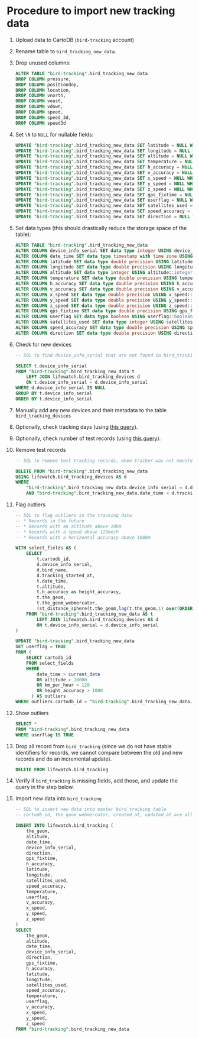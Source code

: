 # Procedure to import new tracking data

1. Upload data to CartoDB (`bird-tracking` account)
2. Rename table to `bird_tracking_new_data`.
3. Drop unused columns:

    ```SQL
    ALTER TABLE "bird-tracking".bird_tracking_new_data
    DROP COLUMN pressure,
    DROP COLUMN positiondop,
    DROP COLUMN location,
    DROP COLUMN vnorth,
    DROP COLUMN veast,
    DROP COLUMN vdown,
    DROP COLUMN speed,
    DROP COLUMN speed_3d,
    DROP COLUMN speed3d
    ```

3. Set `\N` to `NULL` for nullable fields:

    ```SQL
    UPDATE "bird-tracking".bird_tracking_new_data SET latitude = NULL WHERE latitude = '\N';
    UPDATE "bird-tracking".bird_tracking_new_data SET longitude = NULL WHERE longitude = '\N';
    UPDATE "bird-tracking".bird_tracking_new_data SET altitude = NULL WHERE altitude = '\N';
    UPDATE "bird-tracking".bird_tracking_new_data SET temperature = NULL WHERE temperature = '\N';
    UPDATE "bird-tracking".bird_tracking_new_data SET h_accuracy = NULL WHERE h_accuracy = '\N';
    UPDATE "bird-tracking".bird_tracking_new_data SET v_accuracy = NULL WHERE v_accuracy = '\N';
    UPDATE "bird-tracking".bird_tracking_new_data SET x_speed = NULL WHERE x_speed = '\N';
    UPDATE "bird-tracking".bird_tracking_new_data SET y_speed = NULL WHERE y_speed = '\N';
    UPDATE "bird-tracking".bird_tracking_new_data SET z_speed = NULL WHERE z_speed = '\N';
    UPDATE "bird-tracking".bird_tracking_new_data SET gps_fixtime = NULL WHERE gps_fixtime = '\N';
    UPDATE "bird-tracking".bird_tracking_new_data SET userflag = NULL WHERE userflag = '\N';
    UPDATE "bird-tracking".bird_tracking_new_data SET satellites_used = NULL WHERE satellites_used = '\N';
    UPDATE "bird-tracking".bird_tracking_new_data SET speed_accuracy = NULL WHERE speed_accuracy = '\N';
    UPDATE "bird-tracking".bird_tracking_new_data SET direction = NULL WHERE direction = '\N';
    ```

4. Set data types (this should drastically reduce the storage space of the table):

    ```SQL
    ALTER TABLE "bird-tracking".bird_tracking_new_data
    ALTER COLUMN device_info_serial SET data type integer USING device_info_serial::integer,
    ALTER COLUMN date_time SET data type timestamp with time zone USING date_time::timestamp with time zone,
    ALTER COLUMN latitude SET data type double precision USING latitude::double precision,
    ALTER COLUMN longitude SET data type double precision USING longitude::double precision,
    ALTER COLUMN altitude SET data type integer USING altitude::integer,
    ALTER COLUMN temperature SET data type double precision USING temperature::double precision,
    ALTER COLUMN h_accuracy SET data type double precision USING h_accuracy::double precision,
    ALTER COLUMN v_accuracy SET data type double precision USING v_accuracy::double precision,
    ALTER COLUMN x_speed SET data type double precision USING x_speed::double precision,
    ALTER COLUMN y_speed SET data type double precision USING y_speed::double precision,
    ALTER COLUMN z_speed SET data type double precision USING z_speed::double precision,
    ALTER COLUMN gps_fixtime SET data type double precision USING gps_fixtime::double precision,
    ALTER COLUMN userflag SET data type boolean USING userflag::boolean,
    ALTER COLUMN satellites_used SET data type integer USING satellites_used::integer,
    ALTER COLUMN speed_accuracy SET data type double precision USING speed_accuracy::double precision,
    ALTER COLUMN direction SET data type double precision USING direction::double precision
    ```

5. Check for new devices

    ```SQL
    -- SQL to find device_info_serial that are not found in bird_tracking_devices
    
    SELECT t.device_info_serial
    FROM "bird-tracking".bird_tracking_new_data t
        LEFT JOIN lifewatch.bird_tracking_devices d
        ON t.device_info_serial = d.device_info_serial
    WHERE d.device_info_serial IS NULL
    GROUP BY t.device_info_serial
    ORDER BY t.device_info_serial
    ```

6. Manually add any new devices and their metadata to the table `bird_tracking_devices`

7. Optionally, check tracking days (using [this query](maintenance/selectTrackingPeriods.sql)).

8. Optionally, check number of test records (using [this query](maintenance/selectTestRecords.sql)).

9. Remove test records

    ```SQL
    -- SQL to remove test tracking records, when tracker was not mounted on bird
    
    DELETE FROM "bird-tracking".bird_tracking_new_data
    USING lifewatch.bird_tracking_devices AS d
    WHERE
        "bird-tracking".bird_tracking_new_data.device_info_serial = d.device_info_serial
        AND "bird-tracking".bird_tracking_new_data.date_time < d.tracking_started_at
    ```
    
10. Flag outliers

    ```SQL
    -- SQL to flag outliers in the tracking data
    -- * Records in the future
    -- * Records with an altitude above 10km
    -- * Records with a speed above 120km/h
    -- * Records with a horizontal accuracy above 1000m
    
    WITH select_fields AS (
        SELECT
            t.cartodb_id,
            d.device_info_serial,
            d.bird_name,
            d.tracking_started_at,
            t.date_time,
            t.altitude,
            t.h_accuracy as height_accuracy,
            t.the_geom,
            t.the_geom_webmercator,
            (st_distance_sphere(t.the_geom,lag(t.the_geom,1) over(ORDER BY t.device_info_serial, t.date_time))/1000)/(extract(epoch FROM (t.date_time - lag(t.date_time,1) over(ORDER BY t.device_info_serial, t.date_time)))/3600) AS km_per_hour
        FROM "bird-tracking".bird_tracking_new_data AS t
            LEFT JOIN lifewatch.bird_tracking_devices AS d
            ON t.device_info_serial = d.device_info_serial
    )
    
    UPDATE "bird-tracking".bird_tracking_new_data
    SET userflag = TRUE
    FROM (
        SELECT cartodb_id
        FROM select_fields
        WHERE
            date_time > current_date
            OR altitude > 10000
            OR km_per_hour > 120
            OR height_accuracy > 1000
          ) AS outliers
    WHERE outliers.cartodb_id = "bird-tracking".bird_tracking_new_data.cartodb_id
    ```
    
11. Show outliers

    ```SQL
    SELECT * 
    FROM "bird-tracking".bird_tracking_new_data
    WHERE userflag IS TRUE
    ```
    
12. Drop all record from `bird_tracking` (since we do not have stable identifiers for records, we cannot compare between the old and new records and do an incremental update). 

    ```SQL
    DELETE FROM lifewatch.bird_tracking
    ```

13. Verify if `bird_tracking` is missing fields, add those, and update the query in the step below.

14. Import new data into `bird_tracking`

    ```SQL
    -- SQL to insert new data into master bird_tracking table
    -- cartodb_id, the_geom_webmercator, created_at, updated_at are all calculated by CartoDB
    
    INSERT INTO lifewatch.bird_tracking (
        the_geom,
        altitude,
        date_time,
        device_info_serial,
        direction,
        gps_fixtime,
        h_accuracy,
        latitude,
        longitude,
        satellites_used,
        speed_accuracy,
        temperature,
        userflag,
        v_accuracy,
        x_speed,
        y_speed,
        z_speed
    )
    SELECT
        the_geom,
        altitude,
        date_time,
        device_info_serial,
        direction,
        gps_fixtime,
        h_accuracy,
        latitude,
        longitude,
        satellites_used,
        speed_accuracy,
        temperature,
        userflag,
        v_accuracy,
        x_speed,
        y_speed,
        z_speed
    FROM "bird-tracking".bird_tracking_new_data
    ```
